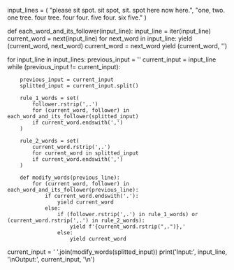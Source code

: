 input_lines = (
    "please sit spot. sit spot, sit. spot here now here.",
    "one, two. one tree. four tree. four four. five four. six five."
)

def each_word_and_its_follower(input_line):
    input_line = iter(input_line)
    current_word = next(input_line)
    for next_word in input_line:
        yield (current_word, next_word)
        current_word = next_word
    yield (current_word, '')

for input_line in input_lines:
    previous_input = ''
    current_input = input_line
    while (previous_input != current_input):

        previous_input = current_input
        splitted_input = current_input.split()

        rule_1_words = set(
            follower.rstrip(',.') 
            for (current_word, follower) in each_word_and_its_follower(splitted_input) 
            if current_word.endswith(',')
        )
        
        rule_2_words = set(
            current_word.rstrip(',.') 
            for current_word in splitted_input 
            if current_word.endswith(',')
        )

        def modify_words(previous_line):
            for (current_word, follower) in each_word_and_its_follower(previous_line):
                if current_word.endswith('.'):
                    yield current_word
                else:
                    if (follower.rstrip(',.') in rule_1_words) or (current_word.rstrip(',.') in rule_2_words):
                        yield f'{current_word.rstrip(",.")},'
                    else:
                        yield current_word
current_input = ' '.join(modify_words(splitted_input))
print('Input:', input_line, '\nOutput:', current_input, '\n')
